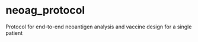 # neoag_protocol
Protocol for end-to-end neoantigen analysis and vaccine design for a single patient
